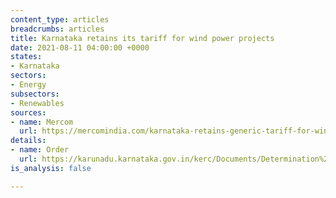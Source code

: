 ```yaml
---
content_type: articles
breadcrumbs: articles
title: Karnataka retains its tariff for wind power projects
date: 2021-08-11 04:00:00 +0000
states:
- Karnataka
sectors:
- Energy
subsectors:
- Renewables
sources:
- name: Mercom
  url: https://mercomindia.com/karnataka-retains-generic-tariff-for-wind-projects/
details:
- name: Order
  url: https://karunadu.karnataka.gov.in/kerc/Documents/Determination%20of%20Generic%20Tariff%20for%20wind%20Power%20Project%20for%20FY%202020-21.pdf
is_analysis: false

---
```

